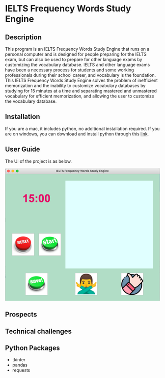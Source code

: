 # IELTS Frequency Words Study Engine
## Description
This program is an IELTS Frequency Words Study Engine that runs on a personal computer and is designed for people preparing for the IELTS exam, but can also be used to prepare for other language exams by customizing the vocabulary database. IELTS and other language exams have been a necessary process for students and some working professionals during their school career, and vocabulary is the foundation. This IELTS Frequency Words Study Engine solves the problem of inefficient memorization and the inability to customize vocabulary databases by studying for 15 minutes at a time and separating mastered and unmastered vocabulary for efficient memorization, and allowing the user to customize the vocabulary database.<br>
## Installation
If you are a mac, it includes python, no additional installation required. 
If you are on windows, you can download and install python through this [link](https://www.python.org/downloads/).

## User Guide
The UI of the project is as below.<br>

<img src="/images/UI.png" width="600">

## Prospects

## Technical challenges

## Python Packages
- tkinter <br>
- pandas <br>
- requests <br>

